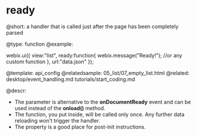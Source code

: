 ready
=============


@short: a handler that is called just after the page has been completely parsed
	

@type:  function
@example:

webix.ui({
	view:"list",
	ready:function{
		webix.message("Ready!");
        //or any custom function
	},
	url:"data.json"
});

@template:	api_config
@relatedsample:
	05_list/07_empty_list.html
@related: 
	desktop/event_handling.md
    tutorials/start_coding.md
	
@descr:

* The parameter is alternative to the **onDocumentReady** event and can be used instead of the **onload()** method.
* The function, you put inside, will be called only once. Any further data reloading won't trigger the handler. 
* The property is a good place for post-init instructions. 


